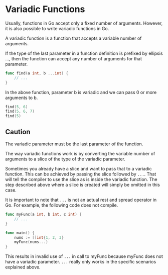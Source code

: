 # Variadic Functions
Usually, functions in Go accept only a fixed number of arguments. However, it is also possible to write variadic functions in Go.

A variadic function is a function that accepts a variable number of arguments.

If the type of the last parameter in a function definition is prefixed by ellipsis ..., then the function can accept any number of arguments for that parameter.

```go
func find(a int, b ...int) {
    // ...
}
```

In the above function, parameter b is variadic and we can pass 0 or more arguments to b.

```go
find(5, 6)
find(5, 6, 7)
find(5)
```

## Caution
The variadic parameter must be the last parameter of the function.

The way variadic functions work is by converting the variable number of arguments to a slice of the type of the variadic parameter.

Sometimes you already have a slice and want to pass that to a variadic function. This can be achieved by passing the slice followed by ```...```. That will tell the compiler to use the slice as is inside the variadic function. The step described above where a slice is created will simply be omitted in this case.

It is important to note that ```...``` is not an actual rest and spread operator in Go. For example, the following code does not compile.

```go
func myFunc(a int, b int, c int) {
	// ...
}

func main() {
	nums := []int{1, 2, 3}
	myFunc(nums...)
}
```

This results in invalid use of ```...``` in call to myFunc because myFunc does not have a variadic parameter. ```...``` really only works in the specific scenarios explained above.
